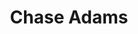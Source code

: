 ---
title: Chase Adams
link : https://www.curiouslychase.com/
tags: ["personal site", "web developement"]
---